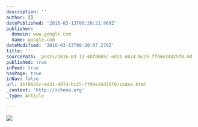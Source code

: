 ```yaml
---
description: ''
author: []
datePublished: '2016-03-13T08:20:21.969Z'
publisher:
  domain: www.google.com
  name: google.com
dateModified: '2016-03-13T08:20:07.270Z'
title: ''
sourcePath: _posts/2016-03-13-4bf86b5c-ed31-4074-bc25-ff94e34d25f0.md
published: true
inFeed: true
hasPage: true
inNav: false
url: 4bf86b5c-ed31-4074-bc25-ff94e34d25f0/index.html
_context: 'http://schema.org'
_type: Article

---
```

![](http://bias.files.wordpress.com/2011/12/img_0456.jpg)